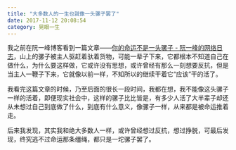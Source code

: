```yaml
---
title: "大多数人的一生也就像一头骡子罢了"
date: 2017-11-12 20:08:54
category: 晃眼一生
---
```


我之前在阮一峰博客看到一篇文章——[你的命运不是一头骡子 - 阮一峰的网络日志](http://www.ruanyifeng.com/blog/2016/06/your-destiny-is-not-like-a-mule.html)，山上的骡子被主人驱赶着驮着货物，可能一辈子下来，它都根本不知道自己在做什么，为什么要这样做，它或许没有思想，或许曾经有那么一刻想要反抗，但是当主人一鞭子下来，它就像以前一样，不知所以的继续干着它“应该”干的活了。

我看完这篇文章的时候，乃至后面的很长一段时间，我都在想，我不能像这头骡子一样的活着，即便现实社会中，这样的骡子比比皆是，有多少人活了大半辈子却还从未想过自己到底做了什么，到底有什么意义，像骡子一样，从来都是被命运推着走。

后来我发现，其实我和绝大多数人一样，或许曾经想过反抗，想过挣脱，可最后发现，终究逃不过命运那条缰绳，都只是一坨骡子罢了。